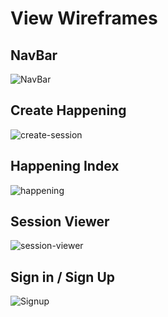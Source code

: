 # View Wireframes

## NavBar
![NavBar]

## Create Happening
![create-session]

## Happening Index
![happening]

## Session Viewer
![session-viewer]

## Sign in / Sign Up
![Signup]

[NavBar]: ./wireframes/Navbar.png
[create-session]: ./wireframes/Create_Session.png
[happening]: ./wireframes/Session_Index.png
[session-viewer]: ./wireframes/Session_viewer.png
[Signup]: ./wireframes/Sign_in-Sign_up.png

